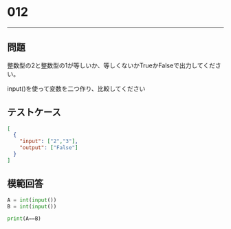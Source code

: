 # 012

---

## 問題

整数型の2と整数型の1が等しいか、等しくないかTrueかFalseで出力してください。

input()を使って変数を二つ作り、比較してください
## テストケース


```json
[
  {
    "input": ["2","3"],
    "output": ["False"]
  }
]
```

## 模範回答

```python
A = int(input())
B = int(input())

print(A==B)
```
